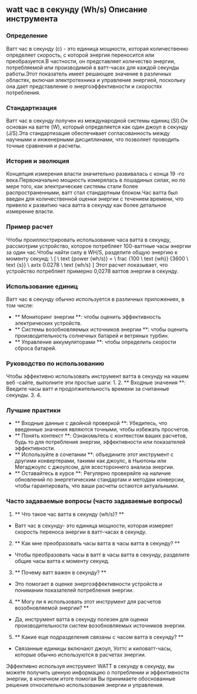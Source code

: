 ## watt час в секунду (Wh/s) Описание инструмента

### Определение
Ватт час в секунду (с) - это единица мощности, которая количественно определяет скорость, с которой энергия переносится или преобразуется.В частности, он представляет количество энергии, потребляемой или производимой в ватт-часах для каждой секунды работы.Этот показатель имеет решающее значение в различных областях, включая электротехника и управление энергией, поскольку она дает представление о энергоэффективности и скоростях потребления.

### Стандартизация
Ватт час в секунду получен из международной системы единиц (SI).Он основан на ватте (W), который определяется как один джоул в секунду (J/S).Эта стандартизация обеспечивает согласованность между научными и инженерными дисциплинами, что позволяет проводить точные сравнения и расчеты.

### История и эволюция
Концепция измерения власти значительно развивалась с конца 19 -го века.Первоначально мощность измерялась в лошадиных силах, но по мере того, как электрические системы стали более распространенными, ватт стал стандартным блоком.Час ватта был введен для количественной оценки энергии с течением времени, что привело к развитию часа ватта в секунду как более детальное измерение власти.

### Пример расчет
Чтобы проиллюстрировать использование часа ватта в секунду, рассмотрим устройство, которое потребляет 100-ваттные часы энергии за один час.Чтобы найти силу в WH/S, разделите общую энергию к моменту секунд:
\ [
\ text {power (wh/s)} = \ frac {100 \ text {wh}} {3600 \ text {s}} \ axtx 0.0278 \ text {wh/s}
\]
Этот расчет показывает, что устройство потребляет примерно 0,0278 ваттов энергии в секунду.

### Использование единиц
Ватт час в секунду обычно используется в различных приложениях, в том числе:
- ** Мониторинг энергии **: чтобы оценить эффективность электрических устройств.
- ** Системы возобновляемых источников энергии **: чтобы оценить производительность солнечных батарей и ветряных турбин.
- ** Управление аккумуляторами **: чтобы определить скорости сброса батарей.

### Руководство по использованию
Чтобы эффективно использовать инструмент ватта в секунду на нашем веб -сайте, выполните эти простые шаги:
1.
2. ** Входные значения **: Введите часы ватт и продолжительность времени за считанные секунды.
3.
4.

### Лучшие практики
- ** Входные данные с двойной проверкой **: Убедитесь, что введенные значения являются точными, чтобы избежать просчетов.
- ** Понять контекст **: Ознакомьтесь с контекстом ваших расчетов, будь то для потребления энергии, эффективности или показателей эффективности.
- ** Используйте в сочетании **: объедините этот инструмент с другими конвертерами, такими как джоулс, в Ньютоны или Мегаджоулс с джоулсом, для всестороннего анализа энергии.
- ** Оставайтесь в курсе **: Регулярно проверяйте на наличие обновлений по энергетическим стандартам и методам конверсии, чтобы гарантировать, что ваши расчеты остаются актуальными.

### Часто задаваемые вопросы (часто задаваемые вопросы)

1. ** Что такое час ватта в секунду (wh/s)? **
- Ватт час в секунду- это единица мощности, которая измеряет скорость переноса энергии в ватт-часах в секунду.

2. ** Как мне преобразовать часы ватта в часы ватта в секунду? **
- Чтобы преобразовать часы в ватт в часы ватта в секунду, разделите общие часы ватта к моменту секунд.

3. ** Почему ватт важен в секунду? **
- Это помогает в оценке энергоэффективности устройств и понимании показателей потребления энергии.

4. ** Могу ли я использовать этот инструмент для расчетов возобновляемой энергии? **
- Да, инструмент ватта в секунду полезен для оценки производительности систем возобновляемых источников энергии.

5. ** Какие еще подразделения связаны с часом ватта в секунду? **
- Связанные единицы включают джоул, Уоттс и киловатт-часы, которые обычно используются в расчетах энергии.

Эффективно используя инструмент WATT в секунду в секунду, вы можете получить ценную информацию о потреблении и эффективности энергии, в конечном итоге помогая Вы принимаете обоснованные решения относительно использования энергии и управления.